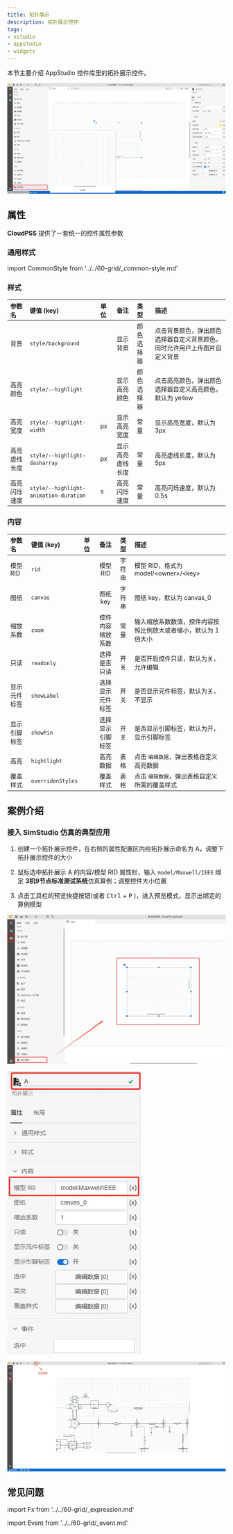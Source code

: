 ```yaml
---
title: 拓扑展示
description: 拓扑展示控件
tags:
- xstudio
- appstudio
- widgets
---
```


本节主要介绍 AppStudio 控件库里的拓扑展示控件。

![拓扑展示控件](topology-viewer-control.png "拓扑展示控件")

## 属性

**CloudPSS** 提供了一套统一的控件属性参数

### 通用样式

import CommonStyle from '../../60-grid/_common-style.md'

<CommonStyle />

### 样式

| 参数名 | 键值 (key) | 单位 | 备注 | 类型 | 描述 |
| :--- | :--- | :--- | :--: | :--- | :--- |
| 背景 | `style/background` |  | 显示背景 | 颜色选择器 | 点击背景颜色，弹出颜色选择器自定义背景颜色，同时允许用户上传图片自定义背景 |
| 高亮颜色 | `style/--highlight` |  | 显示高亮颜色 | 颜色选择器 | 点击高亮颜色，弹出颜色选择器自定义高亮颜色，默认为 yellow |
| 高亮宽度 | `style/--highlight-width` | px | 显示高亮宽度 | 常量 | 显示高亮宽度，默认为 3px |
| 高亮虚线长度 | `style/--highlight-dasharray` | px | 显示高亮虚线长度 | 常量 | 高亮虚线长度，默认为 5px |
| 高亮闪烁速度 | `style/--highlight-animation-duration` | s | 高亮闪烁速度 | 常量 | 高亮闪烁速度，默认为 0.5s |


### 内容

| 参数名 | 键值 (key) | 单位 | 备注 | 类型 | 描述 |
| :--- | :--- | :--- | :--: | :--- | :--- |
| 模型 RID | `rid` |   | 模型 RID | 字符串 | 模型 RID，格式为 model\/\<owner\>\/\<key\> |
| 图纸 | `canvas` |   | 图纸 key | 字符串 | 图纸 key，默认为 canvas_0 |
| 缩放系数 | `zoom` |  | 控件内容缩放系数 | 常量 | 输入缩放系数数值，控件内容按照比例放大或者缩小，默认为 1 倍大小 |
| 只读 | `readonly` |  | 选择是否只读 | 开关 | 是否开启控件只读，默认为关，允许编辑 |
| 显示元件标签 | `showLabel` |  | 选择显示元件标签 | 开关 | 是否显示元件标签，默认为关，不显示 |
| 显示引脚标签 | `showPin` |  | 选择显示引脚标签 | 开关 | 是否显示引脚标签，默认为开，显示引脚标签 |
| 高亮 | `hightlight` |  | 高亮数据 | 表格 | 点击 `编辑数据`，弹出表格自定义高亮数据 |
| 覆盖样式 | `overridenStyles` |  | 覆盖样式 | 表格 | 点击 `编辑数据`，弹出表格自定义所需的覆盖样式 |

## 案例介绍

### 接入 SimStudio 仿真的典型应用

1. 创建一个拓扑展示控件，在右侧的属性配置区内给拓扑展示命名为 A，调整下拓扑展示控件的大小

2. 鼠标选中拓扑展示 A 的内容/模型 RID 属性栏，输入 `model/Maxwell/IEEE` 绑定 **3机9节点标准测试系统**仿真算例；调整控件大小位置

3. 点击工具栏的预览快捷按钮(或者 <kbd>Ctrl</kbd> + <kbd>P</kbd> )，进入预览模式，显示出绑定的算例模型


![创建拓扑展示控件](create-topology-viewer-control.png "创建拓扑展示控件")


![配置拓扑展示属性](config-topology-viewer-control.png "配置拓扑展示属性")


![预览模式](preview-mode.png "预览模式")



## 常见问题



import Fx from '../../60-grid/_expression.md'

<Fx />



import Event from '../../60-grid/_event.md'

<Event />
